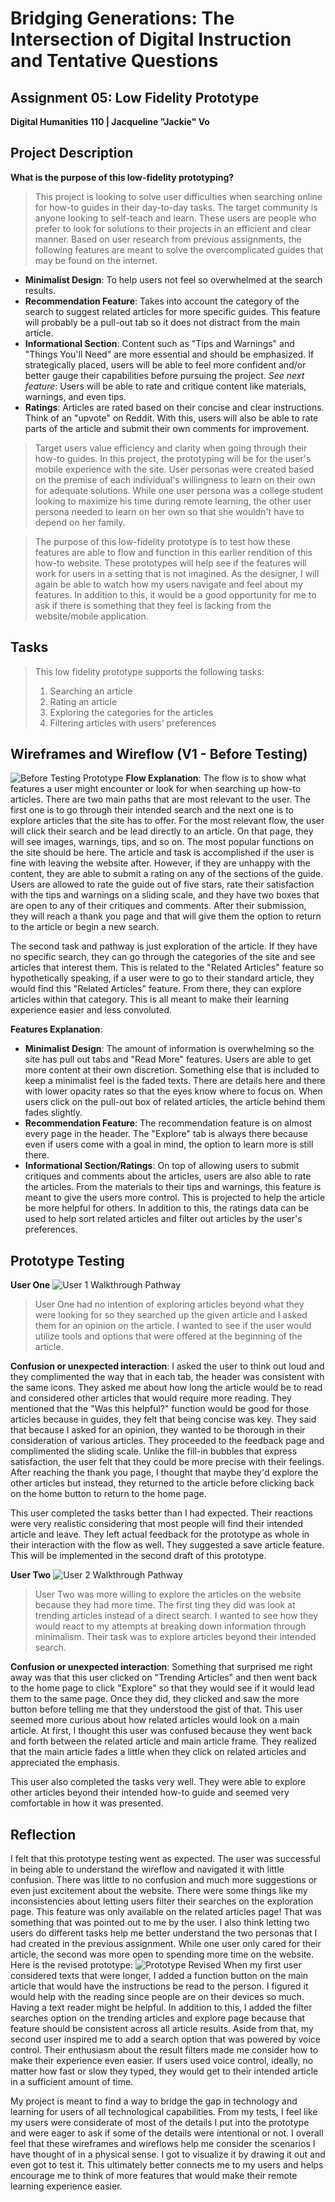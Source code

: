# Bridging Generations: The Intersection of Digital Instruction and Tentative Questions
## Assignment 05: Low Fidelity Prototype ##
__Digital Humanities 110 | Jacqueline "Jackie" Vo__

## Project Description ##
**What is the purpose of this low-fidelity prototyping?**
> This project is looking to solve user difficulties when searching online for how-to guides in their day-to-day tasks. The target community is anyone looking to self-teach and learn. These users are people who prefer to look for solutions to their projects in an efficient and clear manner. Based on user research from previous assignments, the following features are meant to solve the overcomplicated guides that may be found on the internet. 

* **Minimalist Design**: To help users not feel so overwhelmed at the search results.
* **Recommendation Feature**: Takes into account the category of the search to suggest related articles for more specific guides. This feature will probably be a pull-out tab so it does not distract from the main article. 
* **Informational Section**: Content such as "Tips and Warnings" and "Things You'll Need" are more essential and should be emphasized. If strategically placed, users will be able to feel more confident and/or better gauge their capabilities before pursuing the project. *See next feature*: Users will be able to rate and critique content like materials, warnings, and even tips.
* **Ratings**: Articles are rated based on their concise and clear instructions. Think of an "upvote" on Reddit. With this, users will also be able to rate parts of the article and submit their own comments for improvement.

> Target users value efficiency and clarity when going through their how-to guides. In this project, the prototyping will be for the user's mobile experience with the site. User personas were created based on the premise of each individual's willingness to learn on their own for adequate solutions. While one user persona was a college student looking to maximize his time during remote learning, the other user persona needed to learn on her own so that she wouldn't have to depend on her family. 

> The purpose of this low-fidelity prototype is to test how these features are able to flow and function in this earlier rendition of this how-to website. These prototypes will help see if the features will work for users in a setting that is not imagined. As the designer, I will again be able to watch how my users navigate and feel about my features. In addition to this, it would be a good opportunity for me to ask if there is something that they feel is lacking from the website/mobile application. 

## Tasks ##
> This low fidelity prototype supports the following tasks:
> 1. Searching an article
> 2. Rating an article
> 3. Exploring the categories for the articles
> 4. Filtering articles with users' preferences

## Wireframes and Wireflow (V1 - Before Testing) ##
![Before Testing Prototype](prototype.jpg)
**Flow Explanation**: The flow is to show what features a user might encounter or look for when searching up how-to articles. There are two main paths that are most relevant to the user. The first one is to go through their intended search and the next one is to explore articles that the site has to offer. For the most relevant flow, the user will click their search and be lead directly to an article. On that page, they will see images, warnings, tips, and so on. The most popular functions on the site should be here. The article and task is accomplished if the user is fine with leaving the website after. However, if they are unhappy with the content, they are able to submit a rating on any of the sections of the guide. Users are allowed to rate the guide out of five stars, rate their satisfaction with the tips and warnings on a sliding scale, and they have two boxes that are open to any of their critiques and comments. After their submission, they will reach a thank you page and that will give them the option to return to the article or begin a new search.

The second task and pathway is just exploration of the article. If they have no specific search, they can go through the categories of the site and see articles that interest them. This is related to the "Related Articles" feature so hypothetically speaking, if a user were to go to their standard article, they would find this "Related Articles" feature. From there, they can explore articles within that category. This is all meant to make their learning experience easier and less convoluted. 

**Features Explanation**:
* **Minimalist Design**: The amount of information is overwhelming so the site has pull out tabs and "Read More" features. Users are able to get more content at their own discretion. Something else that is included to keep a minimalist feel is the faded texts. There are details here and there with lower opacity rates so that the eyes know where to focus on. When users click on the pull-out box of related articles, the article behind them fades slightly. 
* **Recommendation Feature**: The recommendation feature is on almost every page in the header. The "Explore" tab is always there because even if users come with a goal in mind, the option to learn more is still there. 
* **Informational Section/Ratings**: On top of allowing users to submit critiques and comments about the articles, users are also able to rate the articles. From the materials to their tips and warnings, this feature is meant to give the users more control. This is projected to help the article be more helpful for others. In addition to this, the ratings data can be used to help sort related articles and filter out articles by the user's preferences. 

## Prototype Testing ##
**User One**
![User 1 Walkthrough Pathway](user1.jpg)
> User One had no intention of exploring articles beyond what they were looking for so they searched up the given article and I asked them for an opinion on the article. I wanted to see if the user would utilize tools and options that were offered at the beginning of the article.

**Confusion or unexpected interaction**: I asked the user to think out loud and they complimented the way that in each tab, the header was consistent with the same icons. They asked me about how long the article would be to read and considered other articles that would require more reading. They mentioned that the "Was this helpful?" function would be good for those articles because in guides, they felt that being concise was key. They said that because I asked for an opinion, they wanted to be thorough in their consideration of various articles. They proceeded to the feedback page and complimented the sliding scale. Unlike the fill-in bubbles that express satisfaction, the user felt that they could be more precise with their feelings. After reaching the thank you page, I thought that maybe they'd explore the other articles but instead, they returned to the article before clicking back on the home button to return to the home page.

This user completed the tasks better than I had expected. Their reactions were very realistic considering that most people will find their intended article and leave. They left actual feedback for the prototype as whole in their interaction with the flow as well. They suggested a save article feature. This will be implemented in the second draft of this prototype. 

**User Two**
![User 2 Walkthrough Pathway](user2.jpg)
> User Two was more willing to explore the articles on the website because they had more time. The first ting they did was look at trending articles instead of a direct search. I wanted to see how they would react to my attempts at breaking down information through minimalism. Their task was to explore articles beyond their intended search.

**Confusion or unexpected interaction**: Something that surprised me right away was that this user clicked on "Trending Articles" and then went back to the home page to click "Explore" so that they would see if it would lead them to the same page. Once they did, they clicked and saw the more button before telling me that they understood the gist of that. This user seemed more curious about how related articles would look on a main article. At first, I thought this user was confused because they went back and forth between the related article and main article frame. They realized that the main article fades a little when they click on related articles and appreciated the emphasis.

This user also completed the tasks very well. They were able to explore other articles beyond their intended how-to guide and seemed very comfortable in how it was presented.

## Reflection ##
I felt that this prototype testing went as expected. The user was successful in being able to understand the wireflow and navigated it with little confusion. There was little to no confusion and much more suggestions or even just excitement about the website. There were some things like my inconsistencies about letting users filter their searches on the exploration page. This feature was only available on the related articles page! That was something that was pointed out to me by the user. I also think letting two users do different tasks help me better understand the two personas that I had created in the previous assignment. While one user only cared for their article, the second was more open to spending more time on the website. Here is the revised prototype:
![Prototype Revised](prototype2.jpg)
When my first user considered texts that were longer, I added a function button on the main article that would have the instructions be read to the person. I figured it would help with the reading since people are on their devices so much. Having a text reader might be helpful. In addition to this, I added the filter searches option on the trending articles and explore page because that feature should be consistent across all article results. Aside from that, my second user inspired me to add a search option that was powered by voice control. Their enthusiasm about the result filters made me consider how to make their experience even easier. If users used voice control, ideally, no matter how fast or slow they typed, they would get to their intended article in a sufficient amount of time.

My project is meant to find a way to bridge the gap in technology and learning for users of all technological capabilities. From my tests, I feel like my users were considerate of most of the details I put into the prototype and were eager to ask if some of the details were intentional or not. I overall feel that these wireframes and wireflows help me consider the scenarios I have thought of in a physical sense. I got to visualize it by drawing it out and even got to test it. This ultimately better connects me to my users and helps encourage me to think of more features that would make their remote learning experience easier. 
